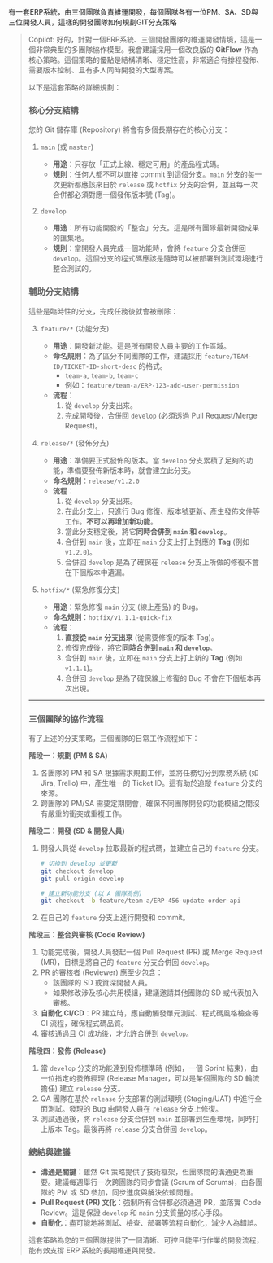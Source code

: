 
有一套ERP系統，由三個團隊負責維運開發，每個團隊各有一位PM、SA、SD與三位開發人員，這樣的開發團隊如何規劃GIT分支策略

> Copilot: 好的，針對一個ERP系統、三個開發團隊的維運開發情境，這是一個非常典型的多團隊協作模型。我會建議採用一個改良版的 **GitFlow** 作為核心策略。這個策略的優點是結構清晰、穩定性高，非常適合有排程發佈、需要版本控制、且有多人同時開發的大型專案。
> 
> 以下是這套策略的詳細規劃：
> 
> ### 核心分支結構
> 
> 您的 Git 儲存庫 (Repository) 將會有多個長期存在的核心分支：
> 
> 1.  `main` (或 `master`)
>     *   **用途**：只存放「正式上線、穩定可用」的產品程式碼。
>     *   **規則**：任何人都不可以直接 commit 到這個分支。`main` 分支的每一次更新都應該來自於 `release` 或 `hotfix` 分支的合併，並且每一次合併都必須對應一個發佈版本號 (Tag)。
> 
> 2.  `develop`
>     *   **用途**：所有功能開發的「整合」分支。這是所有團隊最新開發成果的匯集地。
>     *   **規則**：當開發人員完成一個功能時，會將 `feature` 分支合併回 `develop`。這個分支的程式碼應該是隨時可以被部署到測試環境進行整合測試的。
> 
> ### 輔助分支結構
> 
> 這些是臨時性的分支，完成任務後就會被刪除：
> 
> 3.  `feature/*` (功能分支)
>     *   **用途**：開發新功能。這是所有開發人員主要的工作區域。
>     *   **命名規則**：為了區分不同團隊的工作，建議採用 `feature/TEAM-ID/TICKET-ID-short-desc` 的格式。
>         *   `team-a`, `team-b`, `team-c`
>         *   例如：`feature/team-a/ERP-123-add-user-permission`
>     *   **流程**：
>         1.  從 `develop` 分支出來。
>         2.  完成開發後，合併回 `develop` (必須透過 Pull Request/Merge Request)。
> 
> 4.  `release/*` (發佈分支)
>     *   **用途**：準備要正式發佈的版本。當 `develop` 分支累積了足夠的功能，準備要發佈新版本時，就會建立此分支。
>     *   **命名規則**：`release/v1.2.0`
>     *   **流程**：
>         1.  從 `develop` 分支出來。
>         2.  在此分支上，只進行 Bug 修復、版本號更新、產生發佈文件等工作。**不可以再增加新功能**。
>         3.  當此分支穩定後，將它**同時合併到 `main` 和 `develop`**。
>         4.  合併到 `main` 後，立即在 `main` 分支上打上對應的 **Tag** (例如 `v1.2.0`)。
>         5.  合併回 `develop` 是為了確保在 `release` 分支上所做的修復不會在下個版本中遺漏。
> 
> 5.  `hotfix/*` (緊急修復分支)
>     *   **用途**：緊急修復 `main` 分支 (線上產品) 的 Bug。
>     *   **命名規則**：`hotfix/v1.1.1-quick-fix`
>     *   **流程**：
>         1.  **直接從 `main` 分支出來** (從需要修復的版本 Tag)。
>         2.  修復完成後，將它**同時合併到 `main` 和 `develop`**。
>         3.  合併到 `main` 後，立即在 `main` 分支上打上新的 **Tag** (例如 `v1.1.1`)。
>         4.  合併回 `develop` 是為了確保線上修復的 Bug 不會在下個版本再次出現。
> 
> ---
> 
> ### 三個團隊的協作流程
> 
> 有了上述的分支策略，三個團隊的日常工作流程如下：
> 
> **階段一：規劃 (PM & SA)**
> 
> 1.  各團隊的 PM 和 SA 根據需求規劃工作，並將任務切分到票務系統 (如 Jira, Trello) 中，產生唯一的 Ticket ID。這有助於追蹤 `feature` 分支的來源。
> 2.  跨團隊的 PM/SA 需要定期開會，確保不同團隊開發的功能模組之間沒有嚴重的衝突或重複工作。
> 
> **階段二：開發 (SD & 開發人員)**
> 
> 1.  開發人員從 `develop` 拉取最新的程式碼，並建立自己的 `feature` 分支。
>     ```bash
>     # 切換到 develop 並更新
>     git checkout develop
>     git pull origin develop
> 
>     # 建立新功能分支 (以 A 團隊為例)
>     git checkout -b feature/team-a/ERP-456-update-order-api
>     ```
> 2.  在自己的 `feature` 分支上進行開發和 commit。
> 
> **階段三：整合與審核 (Code Review)**
> 
> 1.  功能完成後，開發人員發起一個 Pull Request (PR) 或 Merge Request (MR)，目標是將自己的 `feature` 分支合併回 `develop`。
> 2.  PR 的審核者 (Reviewer) 應至少包含：
>     *   該團隊的 SD 或資深開發人員。
>     *   如果修改涉及核心共用模組，建議邀請其他團隊的 SD 或代表加入審核。
> 3.  **自動化 CI/CD**：PR 建立時，應自動觸發單元測試、程式碼風格檢查等 CI 流程，確保程式碼品質。
> 4.  審核通過且 CI 成功後，才允許合併到 `develop`。
> 
> **階段四：發佈 (Release)**
> 
> 1.  當 `develop` 分支的功能達到發佈標準時 (例如，一個 Sprint 結束)，由一位指定的發佈經理 (Release Manager，可以是某個團隊的 SD 輪流擔任) 建立 `release` 分支。
> 2.  QA 團隊在基於 `release` 分支部署的測試環境 (Staging/UAT) 中進行全面測試。發現的 Bug 由開發人員在 `release` 分支上修復。
> 3.  測試通過後，將 `release` 分支合併到 `main` 並部署到生產環境，同時打上版本 Tag。最後再將 `release` 分支合併回 `develop`。
> 
> ### 總結與建議
> 
> *   **溝通是關鍵**：雖然 Git 策略提供了技術框架，但團隊間的溝通更為重要。建議每週舉行一次跨團隊的同步會議 (Scrum of Scrums)，由各團隊的 PM 或 SD 參加，同步進度與解決依賴問題。
> *   **Pull Request (PR) 文化**：強制所有合併都必須通過 PR，並落實 Code Review。這是保證 `develop` 和 `main` 分支質量的核心手段。
> *   **自動化**：盡可能地將測試、檢查、部署等流程自動化，減少人為錯誤。
> 
> 這套策略為您的三個團隊提供了一個清晰、可控且能平行作業的開發流程，能有效支撐 ERP 系統的長期維運與開發。
